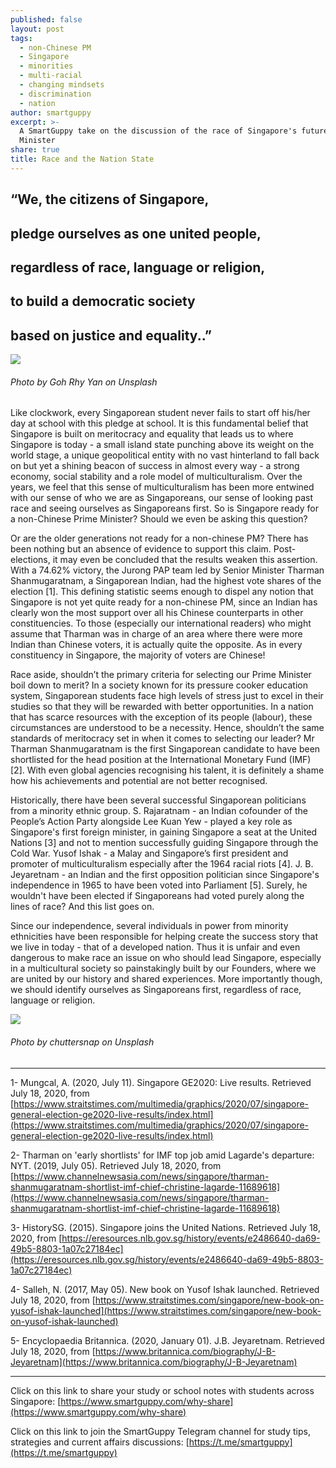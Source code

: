 ```yaml
---
published: false
layout: post
tags:
  - non-Chinese PM
  - Singapore
  - minorities
  - multi-racial
  - changing mindsets
  - discrimination
  - nation
author: smartguppy
excerpt: >-
  A SmartGuppy take on the discussion of the race of Singapore's future Prime
  Minister
share: true
title: Race and the Nation State
---
```

## “We, the citizens of Singapore,

## pledge ourselves as one united people,

## regardless of race, language or religion,

## to build a democratic society

## based on justice and equality..”

![]({{site.baseurl}}/images/goh-rhy-yan-7erinyJlw0Y-unsplash.jpg)

###### Photo by Goh Rhy Yan on Unsplash



Like clockwork, every Singaporean student never fails to start off his/her day at school with this pledge at school. It is this fundamental belief that Singapore is built on meritocracy and equality that leads us to where Singapore is today - a small island state punching above its weight on the world stage, a unique geopolitical entity with no vast hinterland to fall back on but yet a shining beacon of success in almost every way - a strong economy, social stability and a role model of multiculturalism. Over the years, we feel that this sense of multiculturalism has been more entwined with our sense of who we are as Singaporeans, our sense of looking past race and seeing ourselves as Singaporeans first.  So is Singapore ready for a non-Chinese Prime Minister? Should we even be asking this question?

Or are the older generations not ready for a non-chinese PM? There has been nothing but an absence of evidence to support this claim. Post-elections, it may even be concluded that the results weaken this assertion. With a 74.62% victory, the Jurong PAP team led by Senior Minister Tharman Shanmugaratnam, a Singaporean Indian, had the highest vote shares of the election [1]. This defining statistic seems enough to dispel any notion that Singapore is not yet quite ready for a non-chinese PM,  since an Indian has clearly won the most support over all his Chinese counterparts in other constituencies. To those (especially our international readers) who might assume that Tharman was in charge of an area where there were more Indian than Chinese voters, it is actually quite the opposite. As in every constituency in Singapore, the majority of voters are Chinese!

Race aside, shouldn’t the primary criteria for selecting our Prime Minister boil down to merit? In a society known for its pressure cooker education system, Singaporean students face high levels of stress just to excel in their studies so that they will be rewarded with better opportunities. In  a nation that has scarce resources with the exception of its people (labour), these circumstances are understood to be a necessity. Hence, shouldn’t the same standards of meritocracy set in when it comes to selecting our leader? Mr Tharman Shanmugaratnam is the first Singaporean candidate to have been shortlisted for the head position at the International Monetary Fund (IMF) [2]. With even global agencies recognising his talent, it is definitely a shame how his achievements and potential are not better recognised. 

Historically, there have been several successful Singaporean politicians from a minority ethnic group. S. Rajaratnam - an Indian cofounder of the People’s Action Party alongside Lee Kuan Yew - played a key role as Singapore's first foreign minister,  in gaining Singapore a seat at the United Nations [3] and not to mention successfully guiding Singapore through the Cold War. Yusof Ishak - a Malay and Singapore’s first president and promoter of multiculturalism especially after the 1964 racial riots [4]. J. B. Jeyaretnam - an Indian and the first opposition politician since Singapore's independence in 1965 to have been voted into Parliament [5]. Surely, he wouldn't have been elected if Singaporeans  had  voted purely along the lines of race? And this list goes on. 

Since our independence, several individuals in power from minority ethnicities have been responsible for helping create the success story that we live in today - that of a developed nation. Thus it is unfair and even dangerous to make race an issue on who should lead Singapore, especially in a multicultural society so painstakingly built by our Founders, where we are united by our history and shared experiences. More importantly though, we should identify ourselves as Singaporeans first, regardless of race, language or religion.


![]({{site.baseurl}}/images/chuttersnap-dwjjNs1Hl1k-unsplash.jpg)

###### Photo by chuttersnap on Unsplash

----------------------

1- Mungcal, A. (2020, July 11). Singapore GE2020: Live results. Retrieved July 18, 2020, from [https://www.straitstimes.com/multimedia/graphics/2020/07/singapore-general-election-ge2020-live-results/index.html](https://www.straitstimes.com/multimedia/graphics/2020/07/singapore-general-election-ge2020-live-results/index.html)

2- Tharman on 'early shortlists' for IMF top job amid Lagarde's departure: NYT. (2019, July 05). Retrieved July 18, 2020, from [https://www.channelnewsasia.com/news/singapore/tharman-shanmugaratnam-shortlist-imf-chief-christine-lagarde-11689618](https://www.channelnewsasia.com/news/singapore/tharman-shanmugaratnam-shortlist-imf-chief-christine-lagarde-11689618)

3- HistorySG. (2015). Singapore joins the United Nations. Retrieved July 18, 2020, from [https://eresources.nlb.gov.sg/history/events/e2486640-da69-49b5-8803-1a07c27184ec](https://eresources.nlb.gov.sg/history/events/e2486640-da69-49b5-8803-1a07c27184ec)

4- Salleh, N. (2017, May 05). New book on Yusof Ishak launched. Retrieved July 18, 2020, from [https://www.straitstimes.com/singapore/new-book-on-yusof-ishak-launched](https://www.straitstimes.com/singapore/new-book-on-yusof-ishak-launched)

5- Encyclopaedia Britannica. (2020, January 01). J.B. Jeyaretnam. Retrieved July 18, 2020, from [https://www.britannica.com/biography/J-B-Jeyaretnam](https://www.britannica.com/biography/J-B-Jeyaretnam)


----------------------------------

Click on this link to share your study or school notes with students across Singapore: [https://www.smartguppy.com/why-share](https://www.smartguppy.com/why-share)

Click on this link to join the SmartGuppy Telegram channel for  study tips, strategies and current affairs discussions: [https://t.me/smartguppy](https://t.me/smartguppy)
